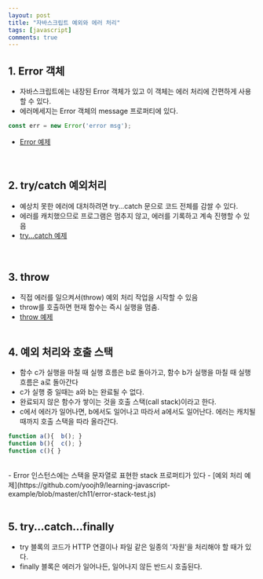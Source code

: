 ```yaml
---
layout: post
title: "자바스크립트 예외와 에러 처리"
tags: [javascript]
comments: true
---
```


## 1. Error 객체
- 자바스크립트에는 내장된 Error 객체가 있고 이 객체는 에러 처리에 간편하게 사용할 수 있다. 
- 에러메세지는 Error 객체의 message 프로퍼티에 있다.  
```javascript
const err = new Error('error msg');
```  
- [Error 예제](https://github.com/yoojh9/learning-javascript-example/blob/master/ch11/error-test.js)  
<br/><br/>

## 2. try/catch 예외처리
- 예상치 못한 에러에 대처하려면 try...catch 문으로 코드 전체를 감쌀 수 있다.
- 에러를 캐치했으므로 프로그램은 멈추지 않고, 에러를 기록하고 계속 진행할 수 있음
- [try...catch 예제](https://github.com/yoojh9/learning-javascript-example/blob/master/ch11/try-catch-test.js)  
<br/><br/>

## 3. throw
- 직접 에러를 일으켜서(throw) 예외 처리 작업을 시작할 수 있음
- throw를 호출하면 현재 함수는 즉시 실행을 멈춤.
- [throw 예제](https://github.com/yoojh9/learning-javascript-example/blob/master/ch11/throw-test.js)
<br/><br/>

## 4. 예외 처리와 호출 스택
- 함수 c가 실행을 마칠 때 실행 흐름은 b로 돌아가고, 함수 b가 실행을 마칠 때 실행 흐름은 a로 돌아간다
- c가 실행 중 일때는 a와 b는 완료될 수 없다.
- 완료되지 않은 함수가 쌓이는 것을 호출 스택(call stack)이라고 한다.
- c에서 에러가 일어나면, b에서도 일어나고 따라서 a에서도 일어난다. 에러는 캐치될 때까지 호출 스택을 따라 올라간다.
```javascript
function a(){  b(); }
function b(){  c(); }
function c(){ }
```  
<br/>
- Error 인스턴스에는 스택을 문자열로 표현한 stack 프로퍼티가 있다
- [예외 처리 예제](https://github.com/yoojh9/learning-javascript-example/blob/master/ch11/error-stack-test.js)
<br/><br/>

## 5. try...catch...finally
- try 블록의 코드가 HTTP 연결이나 파일 같은 일종의 '자원'을 처리해야 할 때가 있다.
- finally 블록은 에러가 일어나든, 일어나지 않든 반드시 호출된다.